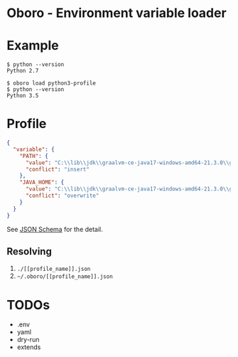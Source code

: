 # Oboro - Environment variable loader


# Example

```
$ python --version
Python 2.7

$ oboro load python3-profile
$ python --version
Python 3.5
```


# Profile

```json
{
  "variable": {
    "PATH": {
      "value": "C:\\lib\\jdk\\graalvm-ce-java17-windows-amd64-21.3.0\\graalvm-ce-java17-21.3.0\\bin",
      "conflict": "insert"
    },
    "JAVA_HOME": {
      "value": "C:\\lib\\jdk\\graalvm-ce-java17-windows-amd64-21.3.0\\graalvm-ce-java17-21.3.0",
      "conflict": "overwrite"
    }
  }
}
```

See [JSON Schema](https://github.com/minebreaker/oboro2/blob/master/profile.yaml) for the detail.

## Resolving

1. `./[[profile_name]].json`
2. `~/.oboro/[[profile_name]].json`


# TODOs

* .env
* yaml
* dry-run
* extends

